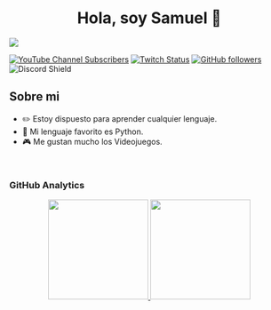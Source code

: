 <div align="center">
<h1 align="center">Hola, soy Samuel 👋</h1>
</div>
<img src="https://i.imgur.com/wRJYPJB.jpeg">

[![YouTube Channel Subscribers](https://img.shields.io/youtube/channel/subscribers/@samizeins?style=social)](https://youtube.com/SAMIZEINS?sub_confirmation=1)
[![Twitch Status](https://img.shields.io/twitch/status/sami_zeins?style=social)](https://www.twitch.tv/sami_zeins)
[![GitHub followers](https://img.shields.io/github/followers/SAMIZEINS?style=social)](https://github.com/SAMIZEINS)
![Discord Shield](https://discord.com/api/guilds/744624518722617436/widget.png?style=shield)


## Sobre mi

- ✏️ Estoy dispuesto para aprender cualquier lenguaje.
- 🐍 Mi lenguaje favorito es Python.
- 🎮 Me gustan mucho los Videojuegos.
<br>


### GitHub Analytics

<p align="center">
<a href="https://github.com/SAMIZEINS">
  <img height="180em" src="https://github-readme-stats-eight-theta.vercel.app/api?username=SAMIZEINS&show_icons=true&theme=algolia&include_all_commits=true&count_private=true"/>
  <img height="180em" src="https://github-readme-stats-eight-theta.vercel.app/api/top-langs/?username=SAMIZEINS&layout=compact&langs_count=8&theme=algolia"/>
</a>
</p>
